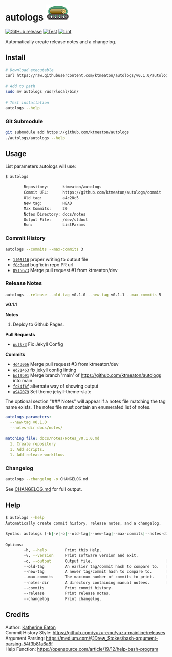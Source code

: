 # autologs ![Pic](./logo.png)

[![GitHub release](https://img.shields.io/github/release/ktmeaton/autologs/all.svg)](https://github.com/ktmeaton/autologs/releases/)
[![Test](https://github.com/ktmeaton/autologs/actions/workflows/test.yaml/badge.svg)](https://github.com/ktmeaton/autologs/actions/workflows/test.yaml)
[![Lint](https://github.com/ktmeaton/autologs/actions/workflows/lint.yaml/badge.svg)](https://github.com/ktmeaton/autologs/actions/workflows/lint.yaml)

Automatically create release notes and a changelog.

## Install

```bash
# Download executable
curl https://raw.githubusercontent.com/ktmeaton/autologs/v0.1.0/autologs -o autologs

# Add to path
sudo mv autologs /usr/local/bin/

# Test installation
autologs --help
```

### Git Submodule

```bash
git submodule add https://github.com/ktmeaton/autologs
./autologs/autologs --help
```

## Usage

List parameters autologs will use:

```bash
$ autologs

        Repository:      ktmeaton/autologs
        Commit URL:      https://github.com/ktmeaton/autologs/commit
        Old tag:         a4c28c5
        New tag:         HEAD
        Max Commits:     20
        Notes Directory: docs/notes
        Output File:     /dev/stdout
        Run:             ListParams
```

### Commit History

```bash
autologs --commits --max-commits 3
```

* [```1f05f16```](https://github.com/ktmeaton/autologs/commit/1f05f16) proper writing to output file
* [```f8c3eed```](https://github.com/ktmeaton/autologs/commit/f8c3eed) bugfix in repo PR url
* [```0915673```](https://github.com/ktmeaton/autologs/commit/0915673) Merge pull request #1 from ktmeaton/dev

### Release Notes

``` bash
autologs --release --old-tag v0.1.0 --new-tag v0.1.1 --max-commits 5
```

**v0.1.1**

**Notes**

1. Deploy to Github Pages.

**Pull Requests**

* [```pull/3```](https://github.com/ktmeaton/autologs/pull/3) Fix Jekyll Config

**Commits**

* [```4d43066```](https://github.com/ktmeaton/autologs/commit/4d43066) Merge pull request #3 from ktmeaton/dev
* [```ed21463```](https://github.com/ktmeaton/autologs/commit/ed21463) fix jekyll config linting
* [```bd19b91```](https://github.com/ktmeaton/autologs/commit/bd19b91) Merge branch 'main' of https://github.com/ktmeaton/autologs into main
* [```fc54f6f```](https://github.com/ktmeaton/autologs/commit/fc54f6f) alternate way of showing output
* [```a949079```](https://github.com/ktmeaton/autologs/commit/a949079) Set theme jekyll-theme-slate

The optional section "### Notes" will appear if a notes file matching the tag name exists.
The notes file must contain an enumerated list of notes.

```yaml
autologs parameters:
  --new-tag v0.1.0
  --notes-dir docs/notes/

matching file: docs/notes/Notes_v0.1.0.md
  1. Create repository
  1. Add scripts.
  1. Add release workflow.
```

### Changelog

```bash
autologs --changelog -o CHANGELOG.md
```

See [CHANGELOG.md](https://github.com/ktmeaton/autologs/blob/main/CHANGELOG.md) for full output.

## Help

```bash
$ autologs --help
Automatically create commit history, release notes, and a changelog.

Syntax: autologs [-h|-v|-o|--old-tag|--new-tag|--max-commits|--notes-dir|--commits|--release]

Options:
        -h, --help        Print this Help.
        -v, --version     Print software version and exit.
        -o, --output      Output file.                                [ default: /dev/stdout ]
        --old-tag         An earlier tag/commit hash to compare to.   [ default: a4c28c5 ]
        --new-tag         A newer tag/commit hash to compare to.      [ default: HEAD ]
        --max-commits     The maximum number of commits to print.     [ default: 20 ]
        --notes-dir       A directory containing manual notees.       [ default: docs/notes ]
        --commits         Print commit history.
        --release         Print release notes.
        --changelog       Print changelog.
```

## Credits

Author: [Katherine Eaton](https://ktmeaton.github.io/)  
Commit History Style: <https://github.com/yuzu-emu/yuzu-mainline/releases>  
Argument Parsing: <https://medium.com/@Drew_Stokes/bash-argument-parsing-54f3b81a6a8f>  
Help Function: <https://opensource.com/article/19/12/help-bash-program>
